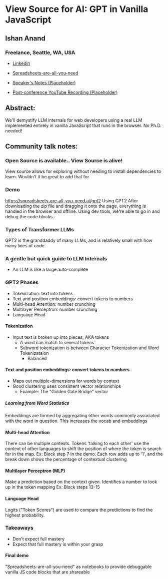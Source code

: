 # View Source for AI: GPT in Vanilla JavaScript 

## Ishan Anand
### Freelance, Seattle, WA, USA 
- [Linkedin](https://www.linkedin.com/in/ishananand/) 
- [Spreadsheets-are-all-you-need](https://spreadsheets-are-all-you-need.ai)

- [Speaker's Notes (Placeholder)]()
- [Post-conference YouTube Recording (Placeholder)]()
## Abstract: 

We'll demystify LLM internals for web developers using a real LLM implemented entirely in vanilla JavaScript that runs in the browser. No Ph.D. needed!
## Community talk notes:

### Open Source is available.. View Source is alive!
View source allows for exploring without needing to install dependencies to learn. Wouldn't it be great to add that for 

### Demo
https://spreadsheets-are-all-you-need.ai/gpt2
Using GPT2
After downloading the zip file and dragging it onto the page, everything is handled in the browser and offline.
Using dev tools, we're able to go in and debug the code blocks.

### Types of Transformer LLMs
GPT2 is the granddaddy of many LLMs, and is relatively small with how many lines of code.

### A gentle but quick guide to LLM Internals
- An LLM is like a large auto-complete

### GPT2 Phases
- Tokenization: text into tokens
- Text and position embeddings: convert tokens to numbers
- Multi-head Attention: number crunching
- Multilayer Perceptron: number crunching
- Language Head

#### Tokenization
- Input text is broken up into pieces, AKA tokens
  - A word can match to several tokens
  - Subword tokenization is between Character Tokenization and Word Tokenizataion
    - Balanced

#### Text and position embeddings: convert tokens to numbers
  - Maps out multiple-dimensions for words by context
  - Good clustering uses consistent vector relationships
    - Example: The "Golden Gate Bridge" vector
##### Learning from Word Statistics
Embeddings are formed by aggregating other words commonly associated with the word in question. This increases the vocab and embeddings

#### Multi-head Attention
There can be multiple contexts. Tokens 'talking to each other' use the context of other languages to shift the position of where the token is search for in the map.
Ex: Block step 7 in the demo. Each row adds up to '1', and the break down shows the percentage of contextual clustering

#### Multilayer Perceptron (MLP)
Make a prediction based on the context given. Identifies a number to look up in the token mapping
Ex: Block steps 13-15

#### Language Head
Logits ("Token Scores") are used to compare the predictions to find the highest probability.

### Takeaways
- Don't expect full mastery
- Expect that full mastery is within your grasp

#### Final demo
"Spreadsheets-are-all-you-need" as notebooks to provide debuggable vanilla JS code blocks that are shareable